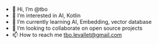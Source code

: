 - 👋 Hi, I’m @tbo
- 👀 I’m interested in AI, Kotlin
- 🌱 I’m currently learning AI, Embedding, vector database
- 💞️ I’m looking to collaborate on open source projects
- 📫 How to reach me tbo.levallet@gmail.com

<!---
levallet/levallet is a ✨ special ✨ repository because its `README.md` (this file) appears on your GitHub profile.
You can click the Preview link to take a look at your changes.
--->
